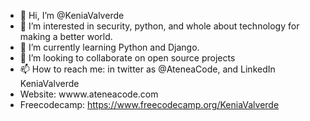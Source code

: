 - 👋 Hi, I’m @KeniaValverde
- 👀 I’m interested in security, python, and whole about technology for making a better world.
- 🌱 I’m currently learning Python and Django.
- 💞️ I’m looking to collaborate on open source projects
- 📫 How to reach me: in twitter as @AteneaCode, and LinkedIn KeniaValverde
- Website: wwww.ateneacode.com
- Freecodecamp: https://www.freecodecamp.org/KeniaValverde

<!---
KeniaValverde/KeniaValverde is a ✨ special ✨ repository because its `README.md` (this file) appears on your GitHub profile.
You can click the Preview link to take a look at your changes.
--->
